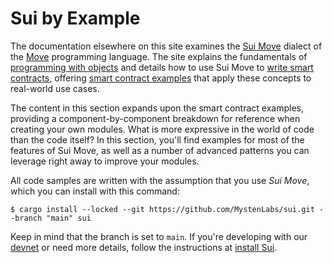 # Sui by Example

The documentation elsewhere on this site examines the [Sui Move](https://docs.sui.io/learn/sui-move-diffs) dialect of the [Move](https://docs.sui.io/learn/why-move) programming language. The site explains the fundamentals of [programming with objects](https://docs.sui.io/build/programming-with-objects) and details how to use Sui Move to [write smart contracts](https://docs.sui.io/build/move), offering [smart contract examples](https://docs.sui.io/explore/examples) that apply these concepts to real-world use cases.

The content in this section expands upon the smart contract examples, providing a component-by-component breakdown for reference when creating your own modules. What is more expressive in the world of code than the code itself? In this section, you'll find examples for most of the features of Sui Move, as well as a number of advanced patterns you can leverage right away to improve your modules.

All code samples are written with the assumption that you use *Sui Move*, which you can install with this command:
```
$ cargo install --locked --git https://github.com/MystenLabs/sui.git --branch "main" sui
```

Keep in mind that the branch is set to `main`. If you're developing with our [devnet](https://docs.sui.io/build/devnet) or need more details, follow the instructions at [install Sui](https://docs.sui.io/build/install#binaries).
